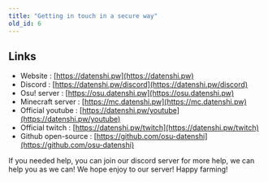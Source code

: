 ```yaml
---
title: "Getting in touch in a secure way"
old_id: 6
---
```

## Links
- Website : [https://datenshi.pw](https://datenshi.pw)
- Discord : [https://datenshi.pw/discord](https://datenshi.pw/discord)
- Osu! server : [https://osu.datenshi.pw](https://osu.datenshi.pw)
- Minecraft server : [https://mc.datenshi.pw](https://mc.datenshi.pw)
- Official youtube : [https://datenshi.pw/youtube](https://datenshi.pw/youtube)
- Official twitch : [https://datenshi.pw/twitch](https://datenshi.pw/twitch)
- Github open-source : [https://github.com/osu-datenshi](https://github.com/osu-datenshi)

If you needed help, you can join our discord server for more help, we can help you as we can!
We hope enjoy to our server! Happy farming!
